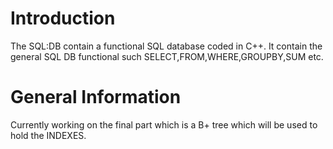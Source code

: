 # Introduction
  
  The SQL:DB contain a functional SQL database coded in C++. It contain the general SQL DB functional such 
  SELECT,FROM,WHERE,GROUPBY,SUM etc.

# General Information
  Currently working on the final part which is a B+ tree which will be used to hold the INDEXES.
